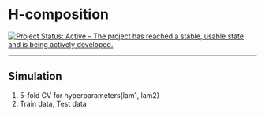 # H-composition
<a href="https://www.repostatus.org/#active"><img src="https://www.repostatus.org/badges/latest/active.svg" alt="Project Status: Active – The project has reached a stable, usable state and is being actively developed." /></a>

------------------------------------------------------

## Simulation

1. 5-fold CV for hyperparameters(lam1, lam2)
2. Train data, Test data 

